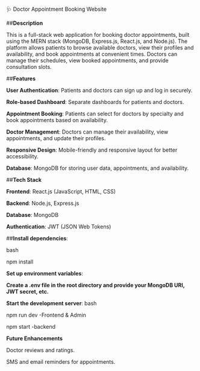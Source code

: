 🩺 Doctor Appointment Booking Website

##**Description**

This is a full-stack web application for booking doctor appointments, built using the MERN stack (MongoDB, Express.js, React.js, and Node.js). The platform allows patients to browse available doctors, view their profiles and availability, and book appointments at convenient times. Doctors can manage their schedules, view booked appointments, and provide consultation slots.

##**Features**

**User Authentication**: Patients and doctors can sign up and log in securely.

**Role-based Dashboard**: Separate dashboards for patients and doctors.

**Appointment Booking**: Patients can select for doctors by specialty and book appointments based on availability.

**Doctor Management**: Doctors can manage their availability, view appointments, and update their profiles.

**Responsive Design**: Mobile-friendly and responsive layout for better accessibility.



**Database**: MongoDB for storing user data, appointments, and availability.

##**Tech Stack**

**Frontend**: React.js (JavaScript, HTML, CSS)

**Backend**: Node.js, Express.js

**Database**: MongoDB

**Authentication**: JWT (JSON Web Tokens)


##**Install dependencies**:

bash

npm install

**Set up environment variables**:

**Create a .env file in the root directory and provide your MongoDB URI, JWT secret, etc.**

**Start the development server**:
bash

npm run dev -Frontend & Admin

npm start -backend

**Future Enhancements**


Doctor reviews and ratings.

SMS and email reminders for appointments.
